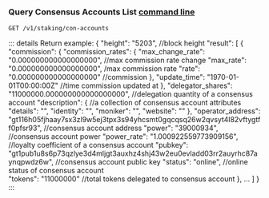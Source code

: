 
### <span id="Query-Consensus-Account-List">Query Consensus Accounts List [command line](../../cli/con-account/index.md#query-consensus-account-list-api)</span>

```
GET /v1/staking/con-accounts
```

::: details Return example:
	{
	    "height": "5203", //block height
	    "result": [
	        {
	            "commission": {
	                "commission_rates": {
	                    "max_change_rate": "0.000000000000000000", //max commission rate change 
	                    "max_rate": "0.000000000000000000", /max commission rate 
	                    "rate": "0.000000000000000000" //commission 
	                },
	                "update_time": "1970-01-01T00:00:00Z" //time commission updated at
	            },
	            "delegator_shares": "11000000.000000000000000000", //delegation quantity of a consensus account
	            "description": { //a collection of consensus account attributes
	                "details": "",
	                "identity": "",
	                "moniker": "",
	                "website": ""
	            },
	            "operator_address": "gt116h05fjhaay7sx3zl9w5ej3tpx3s94yhcsmt0gqcqsq26w2qvsyt4l82vftygtff0pfsr93", //consensus account address
	            "power": "39000934", //consensus account power
	            "power_rate": "1.000922559773909156", //loyalty coefficient  of a  consensus account
	            "pubkey": "gt1pub1u8s6p73qzlye3d4mljgt3auxhz4shj43w2eu0evladd03rr2auyrhc87aynqpwdz6w", //consensus account public key
	            "status": "online", //online status of consensus account          
	            "tokens": "11000000" //total tokens delegated to consensus account
	        },
	        ...
	    ]
	}
:::




